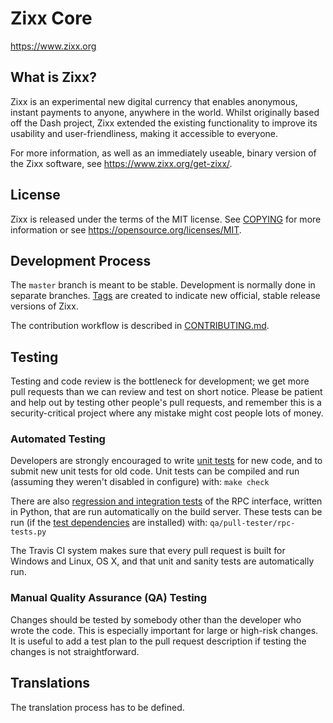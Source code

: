 Zixx Core
===============================

https://www.zixx.org


What is Zixx?
----------------

Zixx is an experimental new digital currency that enables anonymous, instant
payments to anyone, anywhere in the world. Whilst originally based off the Dash
project, Zixx extended the existing functionality to improve its usability and 
user-friendliness, making it accessible to everyone.

For more information, as well as an immediately useable, binary version of
the Zixx software, see https://www.zixx.org/get-zixx/.


License
-------

Zixx is released under the terms of the MIT license. See [COPYING](COPYING) for more
information or see https://opensource.org/licenses/MIT.

Development Process
-------------------

The `master` branch is meant to be stable. Development is normally done in separate branches.
[Tags](https://github.com/zixxcrypto/zixx/tags) are created to indicate new official,
stable release versions of Zixx.

The contribution workflow is described in [CONTRIBUTING.md](CONTRIBUTING.md).

Testing
-------

Testing and code review is the bottleneck for development; we get more pull
requests than we can review and test on short notice. Please be patient and help out by testing
other people's pull requests, and remember this is a security-critical project where any mistake might cost people
lots of money.

### Automated Testing

Developers are strongly encouraged to write [unit tests](/doc/unit-tests.md) for new code, and to
submit new unit tests for old code. Unit tests can be compiled and run
(assuming they weren't disabled in configure) with: `make check`

There are also [regression and integration tests](/qa) of the RPC interface, written
in Python, that are run automatically on the build server.
These tests can be run (if the [test dependencies](/qa) are installed) with: `qa/pull-tester/rpc-tests.py`

The Travis CI system makes sure that every pull request is built for Windows
and Linux, OS X, and that unit and sanity tests are automatically run.

### Manual Quality Assurance (QA) Testing

Changes should be tested by somebody other than the developer who wrote the
code. This is especially important for large or high-risk changes. It is useful
to add a test plan to the pull request description if testing the changes is
not straightforward.

Translations
------------

The translation process has to be defined.
